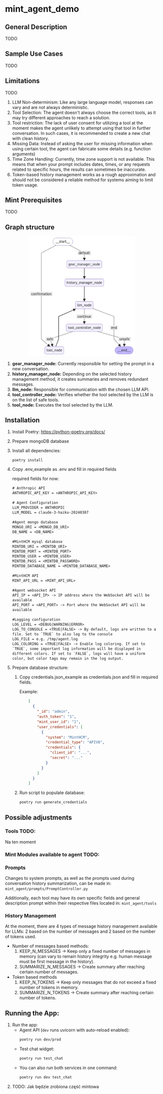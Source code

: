 # mint_agent_demo

## General Description
TODO

## Sample Use Cases
TODO

## Limitations
TODO
1. LLM Non-determinism: Like any large language model, responses can vary and are not always deterministic.
2. Tool Selection: The agent doesn't always choose the correct tools, as it may try different approaches to reach a solution.
3. Tool restriction: The lack of user consent for utilizing a tool at the moment makes the agent unlikely to attempt using that tool in further conversation. In such cases, it is recommended to create a new chat with clean history.
4. Missing Data: Instead of asking the user for missing information when using certain tool, the agent can fabricate some details (e.g. function arguments)
5. Time Zone Handling: Currently, time zone support is not available. This means that when your prompt includes dates, times, or any requests related to specific hours, the results can sometimes be inaccurate.
6. Token-based history management works as a rough approximation and should not be considered a reliable method for systems aiming to limit token usage.

## Mint Prerequisites
TODO

## Graph structure
<p align="center">
<img src="mint_agent/utils/graph_schema.png" alt="graph image" width="350"/>
</p>

1. **gear_manager_node:** Currently responsible for setting the prompt in a new conversation.
2. **history_manager_node:** Depending on the selected history management method, it creates summaries and removes redundant messages.
3. **llm_node:** Responsible for communication with the chosen LLM API.
4. **tool_controller_node:** Verifies whether the tool selected by the LLM is on the list of safe tools.
5. **tool_node:** Executes the tool selected by the LLM.

## Installation
1. Install Poetry: https://python-poetry.org/docs/

2. Prepare mongoDB database

3. Install all dependencies:
    ```
    poetry install
    ```

4. Copy .env_example as .env and fill in required fields

    required fields for now:
    ```
    # Anthropic API
    ANTHROPIC_API_KEY = <ANTHROPIC_API_KEY>

    # Agent Configuration
    LLM_PROVIDER = ANTHROPIC
    LLM_MODEL = claude-3-haiku-20240307

    #Agent mongo database
    MONGO_URI = <MONGO_DB_URI>
    DB_NAME = <DB_NAME>

    #MintHCM mysql database
    MINTDB_URI = <MINTDB_URI>
    MINTDB_PORT = <MINTDB_PORT>
    MINTDB_USER = <MINTDB_USER>
    MINTDB_PASS = <MINTDB_PASSWORD>
    MINTDB_DATABASE_NAME = <MINTDB_DATABASE_NAME>

    #MintHCM API
    MINT_API_URL = <MINT_API_URL>

    #Agent websocket API
    API_IP = <API_IP> -> IP address where the WebSocket API will be available
    API_PORT = <API_PORT> -> Port where the WebSocket API will be available

    #Logging configuration
    LOG_LEVEL = <DEBUG|WARNING|ERROR>
    LOG_TO_CONSOLE = <TRUE|FALSE> -> By default, logs are written to a file. Set to `TRUE` to also log to the console
    LOG_FILE = e.g. /tmp/agent.log
    LOG_COLORING = <TRUE|FALSE> -> Enable log coloring. If set to `TRUE`, some important log information will be displayed in different colors. If set to `FALSE`, logs will have a uniform color, but color tags may remain in the log output.
    ```

5. Prepare database structure:
    1. Copy credentials.json_example as credentials.json and fill in required fields.
    
        Example:
        ```json
            [
              {
                "_id": "admin",
                "auth_token": "1",
                "mint_user_id": "1",
                "user_credentials": [
                  {
                    "system": "MintHCM",
                    "credential_type": "APIV8",
                    "credentials": {
                      "client_id": "...",
                      "secret": "..."
                    }
                  }
                ]
              }
            ]
        ```
    2. Run script to populate database:
        ```sh
        poetry run generate_credentials
        ```

## Possible adjustments

### Tools TODO:
Na ten moment

### Mint Modules available to agent TODO:

### Prompts
Changes to system prompts, as well as the prompts used during conversation history summarization, can be made in:
<code>mint_agent/prompts/PromptController.py</code>

Additionally, each tool may have its own specific fields and general description prompt within their respective files located in:
<code>mint_agent/tools</code>

### History Management
At the moment, there are 4 types of message history management available for LLMs: 2 based on the number of messages and 2 based on the number of tokens used. 
* Number of messages based methods:
  1. KEEP_N_MESSAGES -> Keep only a fixed number of messages in memory (can vary to remain history integrity e.g. human message must be first message in the history).
  2. SUMMARIZE_N_MESSAGES -> Create summary after reaching certain number of messages.
* Token based methods
  1. KEEP_N_TOKENS -> Keep only messages that do not exceed a fixed number of tokens in memory.
  2. SUMMARIZE_N_TOKENS -> Create summary after reaching certain number of tokens.

## Running the App:

1. Run the app: 
    * Agent API (`dev` runs uvicorn with auto-reload enabled):
      ```sh
      poetry run dev/prod
      ```
    * Test chat widget:
      ```sh
      poetry run test_chat
      ```
    * You can also run both services in one command:
      ```sh
      poetry run dev test_chat
      ```
2. TODO: Jak będzie zrobiona część mintowa
<!-- 2. Use test chat widget on `localhost:80` or connect to websocket: `ws://localhost:5288/<user_id>/<chat_id>/<token>?advanced=<advanced>` where:
    * **`user_id`**: User ID
    * **`chat_id`**: The ID of a chat, responsible for maintaining conversation history
    * **`token`**: User authentication token
    * **`advanced`**:
        * **true** -> sends information about using all tools
        * **false** -> hides information about using safe tools
    
    * *Usage example in python*
        ```python
        import websockets
        import asyncio

        async def connect():
            uri = "ws://localhost:5288/admin/new_chat_1/test_token_123?advanced=false"
            async with websockets.connect(uri) as websocket:
                await websocket.send("Hello, World!")
                response = await websocket.recv()
                print(response)

        asyncio.run(connect())
        ``` -->